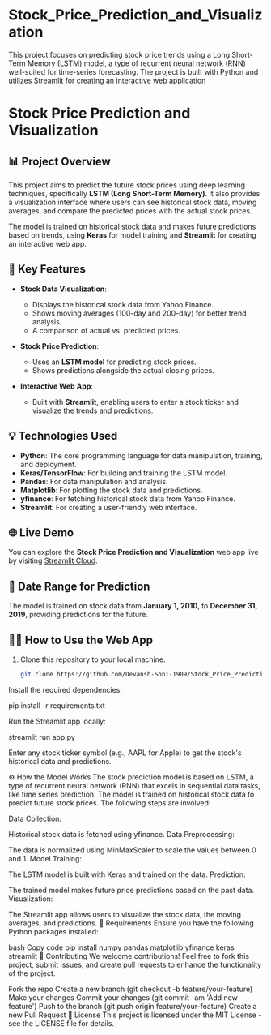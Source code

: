 # Stock_Price_Prediction_and_Visualization
This project focuses on predicting stock price trends using a Long Short-Term Memory (LSTM) model, a type of recurrent neural network (RNN) well-suited for time-series forecasting. The project is built with Python and utilizes Streamlit for creating an interactive web application

# Stock Price Prediction and Visualization

## 📊 Project Overview

This project aims to predict the future stock prices using deep learning techniques, specifically **LSTM (Long Short-Term Memory)**. It also provides a visualization interface where users can see historical stock data, moving averages, and compare the predicted prices with the actual stock prices. 

The model is trained on historical stock data and makes future predictions based on trends, using **Keras** for model training and **Streamlit** for creating an interactive web app.

## 🚀 Key Features

- **Stock Data Visualization**: 
  - Displays the historical stock data from Yahoo Finance.
  - Shows moving averages (100-day and 200-day) for better trend analysis.
  - A comparison of actual vs. predicted prices.
  
- **Stock Price Prediction**: 
  - Uses an **LSTM model** for predicting stock prices.
  - Shows predictions alongside the actual closing prices.

- **Interactive Web App**:
  - Built with **Streamlit**, enabling users to enter a stock ticker and visualize the trends and predictions.

## 💡 Technologies Used

- **Python**: The core programming language for data manipulation, training, and deployment.
- **Keras/TensorFlow**: For building and training the LSTM model.
- **Pandas**: For data manipulation and analysis.
- **Matplotlib**: For plotting the stock data and predictions.
- **yfinance**: For fetching historical stock data from Yahoo Finance.
- **Streamlit**: For creating a user-friendly web interface.

## 🌐 Live Demo

You can explore the **Stock Price Prediction and Visualization** web app live by visiting [Streamlit Cloud](https://share.streamlit.io/).  

## 📅 Date Range for Prediction

The model is trained on stock data from **January 1, 2010**, to **December 31, 2019**, providing predictions for the future.

## 🧑‍💻 How to Use the Web App

1. Clone this repository to your local machine.
   
   ```bash
   git clone https://github.com/Devansh-Soni-1909/Stock_Price_Prediction_and_Visualization.git

Install the required dependencies:

pip install -r requirements.txt


Run the Streamlit app locally:


streamlit run app.py

Enter any stock ticker symbol (e.g., AAPL for Apple) to get the stock's historical data and predictions.


⚙️ How the Model Works
The stock prediction model is based on LSTM, a type of recurrent neural network (RNN) that excels in sequential data tasks, like time series prediction. The model is trained on historical stock data to predict future stock prices. The following steps are involved:

Data Collection:

Historical stock data is fetched using yfinance.
Data Preprocessing:

The data is normalized using MinMaxScaler to scale the values between 0 and 1.
Model Training:

The LSTM model is built with Keras and trained on the data.
Prediction:

The trained model makes future price predictions based on the past data.
Visualization:

The Streamlit app allows users to visualize the stock data, the moving averages, and predictions.
📝 Requirements
Ensure you have the following Python packages installed:

bash
Copy code
pip install numpy pandas matplotlib yfinance keras streamlit
🤝 Contributing
We welcome contributions! Feel free to fork this project, submit issues, and create pull requests to enhance the functionality of the project.

Fork the repo
Create a new branch (git checkout -b feature/your-feature)
Make your changes
Commit your changes (git commit -am 'Add new feature')
Push to the branch (git push origin feature/your-feature)
Create a new Pull Request
💬 License
This project is licensed under the MIT License - see the LICENSE file for details.
